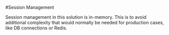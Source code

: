 #Session Management

Session management in this solution is in-memory.
This is to avoid additional complexity that would normally be needed for production cases,
like DB connections or Redis. 
